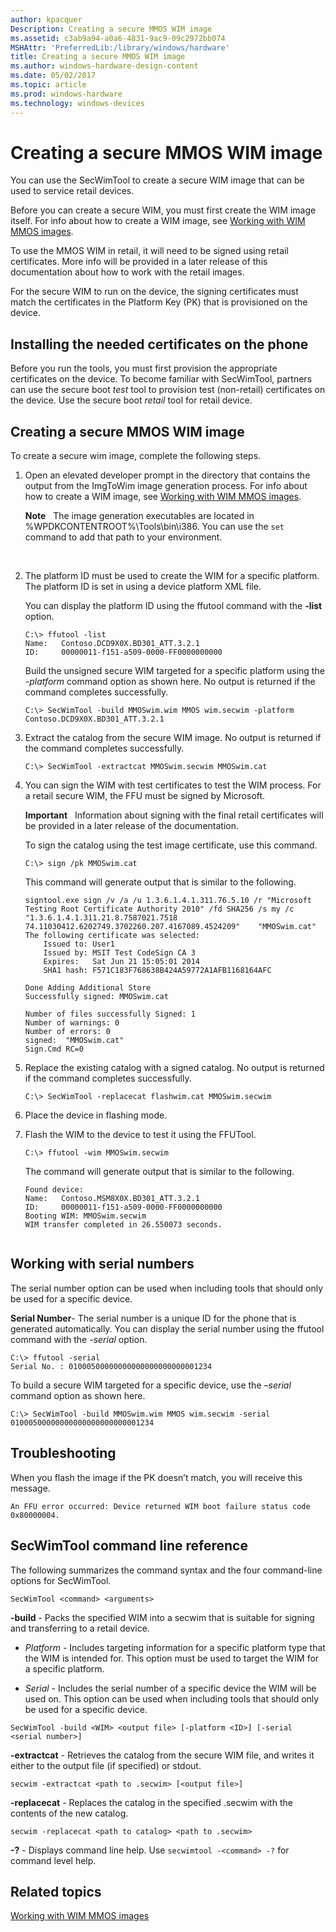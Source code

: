 ```yaml
---
author: kpacquer
Description: Creating a secure MMOS WIM image
ms.assetid: c3ab9a94-a0a6-4831-9ac9-09c2972bb074
MSHAttr: 'PreferredLib:/library/windows/hardware'
title: Creating a secure MMOS WIM image
ms.author: windows-hardware-design-content
ms.date: 05/02/2017
ms.topic: article
ms.prod: windows-hardware
ms.technology: windows-devices
---
```


# Creating a secure MMOS WIM image


You can use the SecWimTool to create a secure WIM image that can be used to service retail devices.

Before you can create a secure WIM, you must first create the WIM image itself. For info about how to create a WIM image, see [Working with WIM MMOS images](working-with-wim-mmos-images.md).

To use the MMOS WIM in retail, it will need to be signed using retail certificates. More info will be provided in a later release of this documentation about how to work with the retail images.

For the secure WIM to run on the device, the signing certificates must match the certificates in the Platform Key (PK) that is provisioned on the device.

## <span id="Installing_the_needed_certificates_on_the_phone"></span><span id="installing_the_needed_certificates_on_the_phone"></span><span id="INSTALLING_THE_NEEDED_CERTIFICATES_ON_THE_PHONE"></span>Installing the needed certificates on the phone


Before you run the tools, you must first provision the appropriate certificates on the device. To become familiar with SecWimTool, partners can use the secure boot *test* tool to provision test (non-retail) certificates on the device. Use the secure boot *retail* tool for retail device.

## <span id="Creating_a_secure_MMOS_WIM_image"></span><span id="creating_a_secure_mmos_wim_image"></span><span id="CREATING_A_SECURE_MMOS_WIM_IMAGE"></span>Creating a secure MMOS WIM image


To create a secure wim image, complete the following steps.

1.  Open an elevated developer prompt in the directory that contains the output from the ImgToWim image generation process. For info about how to create a WIM image, see [Working with WIM MMOS images](working-with-wim-mmos-images.md).

    **Note**  
    The image generation executables are located in %WPDKCONTENTROOT%\\Tools\\bin\\i386. You can use the `set` command to add that path to your environment.

     

2.  The platform ID must be used to create the WIM for a specific platform. The platform ID is set in using a device platform XML file.

    You can display the platform ID using the ffutool command with the **-list** option.

    ``` syntax
    C:\> ffutool -list
    Name:   Contoso.DCD9X0X.BD301_ATT.3.2.1
    ID:     00000011-f151-a509-0000-FF0000000000
    ```

    Build the unsigned secure WIM targeted for a specific platform using the *-platform* command option as shown here. No output is returned if the command completes successfully.

    ``` syntax
    C:\> SecWimTool -build MMOSwim.wim MMOS wim.secwim -platform Contoso.DCD9X0X.BD301_ATT.3.2.1
    ```

3.  Extract the catalog from the secure WIM image. No output is returned if the command completes successfully.

    ``` syntax
    C:\> SecWimTool -extractcat MMOSwim.secwim MMOSwim.cat
    ```

4.  You can sign the WIM with test certificates to test the WIM process. For a retail secure WIM, the FFU must be signed by Microsoft.

    **Important**  
    Information about signing with the final retail certificates will be provided in a later release of the documentation.

    To sign the catalog using the test image certificate, use this command.

    ``` syntax
    C:\> sign /pk MMOSwim.cat
    ```

    This command will generate output that is similar to the following.

    ``` syntax
    signtool.exe sign /v /a /u 1.3.6.1.4.1.311.76.5.10 /r "Microsoft Testing Root Certificate Authority 2010" /fd SHA256 /s my /c "1.3.6.1.4.1.311.21.8.7587021.7518
    74.11030412.6202749.3702260.207.4167089.4524209"    "MMOSwim.cat"
    The following certificate was selected:
        Issued to: User1
        Issued by: MSIT Test CodeSign CA 3
        Expires:   Sat Jun 21 15:05:01 2014
        SHA1 hash: F571C183F768638B424A59772A1AFB1168164AFC

    Done Adding Additional Store
    Successfully signed: MMOSwim.cat

    Number of files successfully Signed: 1
    Number of warnings: 0
    Number of errors: 0
    signed:  "MMOSwim.cat"
    Sign.Cmd RC=0
    ```

5.  Replace the existing catalog with a signed catalog. No output is returned if the command completes successfully.

    ``` syntax
    C:\> SecWimTool -replacecat flashwim.cat MMOSwim.secwim
    ```

6.  Place the device in flashing mode.

7.  Flash the WIM to the device to test it using the FFUTool.

    ``` syntax
    C:\> ffutool -wim MMOSwim.secwim
    ```

    The command will generate output that is similar to the following.

    ``` syntax
    Found device:
    Name:   Contoso.MSM8X0X.BD301_ATT.3.2.1
    ID:     00000011-f151-a509-0000-FF0000000000
    Booting WIM: MMOSwim.secwim
    WIM transfer completed in 26.550073 seconds.
   
    ```

## <span id="Working_with_serial_numbers"></span><span id="working_with_serial_numbers"></span><span id="WORKING_WITH_SERIAL_NUMBERS"></span>Working with serial numbers


The serial number option can be used when including tools that should only be used for a specific device.

**Serial Number**- The serial number is a unique ID for the phone that is generated automatically. You can display the serial number using the ffutool command with the *-serial* option.

``` syntax
C:\> ffutool -serial
Serial No. : 01000500000000000000000000001234
```

To build a secure WIM targeted for a specific device, use the *–serial* command option as shown here.

``` syntax
C:\> SecWimTool -build MMOSwim.wim MMOS wim.secwim -serial 01000500000000000000000000001234
```

## <span id="Troubleshooting"></span><span id="troubleshooting"></span><span id="TROUBLESHOOTING"></span>Troubleshooting


When you flash the image if the PK doesn’t match, you will receive this message.

``` syntax
An FFU error occurred: Device returned WIM boot failure status code 0x80000004.
```

## <span id="SecWimTool_command_line_reference"></span><span id="secwimtool_command_line_reference"></span><span id="SECWIMTOOL_COMMAND_LINE_REFERENCE"></span>SecWimTool command line reference


The following summarizes the command syntax and the four command-line options for SecWimTool.

``` syntax
SecWimTool <command> <arguments>
```

**-build** - Packs the specified WIM into a secwim that is suitable for signing and transferring to a retail device.

-   *Platform* - Includes targeting information for a specific platform type that the WIM is intended for. This option must be used to target the WIM for a specific platform.

-   *Serial* - Includes the serial number of a specific device the WIM will be used on. This option can be used when including tools that should only be used for a specific device.

``` syntax
SecWimTool -build <WIM> <output file> [-platform <ID>] [-serial <serial number>]
```

**-extractcat** - Retrieves the catalog from the secure WIM file, and writes it either to the output file (if specified) or stdout.

``` syntax
secwim -extractcat <path to .secwim> [<output file>]
```

**-replacecat** - Replaces the catalog in the specified .secwim with the contents of the new catalog.

``` syntax
secwim -replacecat <path to catalog> <path to .secwim>
```

**-?** - Displays command line help. Use `secwimtool -<command> -?` for command level help.

## <span id="related_topics"></span>Related topics


[Working with WIM MMOS images](working-with-wim-mmos-images.md)

 

 






